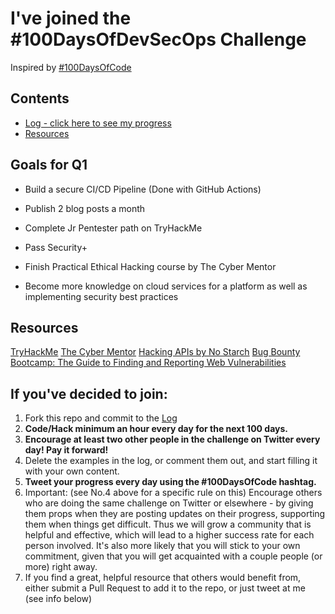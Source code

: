 # I've joined the #100DaysOfDevSecOps Challenge
Inspired by [#100DaysOfCode](https://github.com/kallaway/100-days-of-code)

## Contents

* [Log - click here to see my progress](log-entries.md)
* [Resources](resources.md)

## Goals for Q1

- Build a secure CI/CD Pipeline (Done with GitHub Actions)

- Publish 2 blog posts a month 

- Complete Jr Pentester path on TryHackMe 

- Pass Security+

- Finish Practical Ethical Hacking course by The Cyber Mentor 

- Become more knowledge on cloud services for a platform as well as implementing security best practices

## Resources 
[TryHackMe](https://tryhackme.com)
[The Cyber Mentor](https://academy.tcm-sec.com) 
[Hacking APIs by No Starch](https://nostarch.com/hacking-apis)
[Bug Bounty Bootcamp: The Guide to Finding and Reporting Web Vulnerabilities](https://nostarch.com/bug-bounty-bootcamp)

## If you've decided to join:

1.  Fork this repo and commit to the [Log](log-entries.md)
3.  **Code/Hack minimum an hour every day for the next 100 days.**
4.  **Encourage at least two other people in the challenge on Twitter every day! Pay it forward!**
5.  Delete the examples in the log, or comment them out, and start filling it with your own content.
6.  **Tweet your progress every day using the #100DaysOfCode hashtag.**
7.  Important: (see No.4 above for a specific rule on this) Encourage others who are doing the same challenge on Twitter or elsewhere - by giving them props when they are posting updates on their progress, supporting them when things get difficult. Thus we will grow a community that is helpful and effective, which will lead to a higher success rate for each person involved. It's also more likely that you will stick to your own commitment, given that you will get acquainted with a couple people (or more) right away.
8.  If you find a great, helpful resource that others would benefit from, either submit a Pull Request to add it to the repo, or just tweet at me (see info below)


